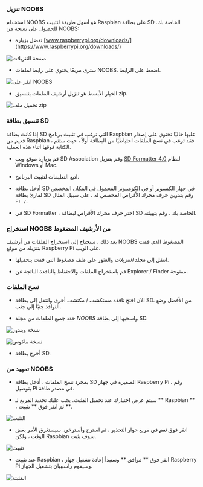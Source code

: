 ### تنزيل NOOBS

استخدام NOOBS هو أسهل طريقة لتثبيت Raspbian على بطاقة SD الخاصة بك. للحصول على نسخة من NOOBS:

+ تفضل بزيارة [www.raspberrypi.org/downloads/](https://www.raspberrypi.org/downloads/)

![صفحة التنزيلات](images/downloads-page.png)

+ سترى مربعًا يحتوي على رابط لملفات NOOBS. اضغط على الرابط.

![انقر على NOOBS](images/click-noobs.png)

+ الخيار الأبسط هو تنزيل أرشيف الملفات بتنسيق zip.

![تحميل ملف zip](images/download-zip.png)

### تنسيق بطاقة SD

إذا كانت بطاقة SD التي ترغب في تثبيت برنامج Raspbian عليها حاليًا تحتوي على إصدار قديم من Raspbian ، فقد ترغب في نسخ الملفات احتياطيًا من البطاقة أولاً ، حيث ستتم الكتابة فوقها أثناء هذه العملية.

+ قم بزيارة موقع ويب SD Association وقم بتنزيل [SD Formatter 4.0](https://www.sdcard.org/downloads/formatter_4/index.html) لنظام Windows أو Mac.

+ اتبع التعليمات لتثبيت البرنامج.

+ أدخل بطاقة SD في جهاز الكمبيوتر أو في الكومبيوتر المحمول في المكان المخصص لقارئ بطاقة SD وقم بتدوين حرف محرك الأقراص المخصص له ، على سبيل المثال `F: /`.

+ في SD Formatter ، اختر حرف محرك الأقراص لبطاقة SD الخاصة بك ، وقم بتهيئته.

### استخراج NOOBS من الأرشيف المضغوط

بعد ذلك ، ستحتاج إلى استخراج الملفات من أرشيف NOOBS المضغوط الذي قمت بتنزيله من موقع Raspberry Pi على الويب.

+ انتقل إلى مجلد *التنزيلات* والعثور على ملف مضغوط التي قمت بتحميلها.

+ قم باستخراج الملفات والاحتفاظ بالنافذة الناتجة عن Explorer / Finder مفتوحة.

### نسخ الملفات

+ الآن افتح نافذة مستكشف / مكتشف أخرى وانتقل إلى بطاقة SD. من الأفضل وضع النوافذ جنبًا إلى جنب.

+ حدد جميع الملفات من مجلد *NOOBS* واسحبها إلى بطاقة SD.

![نسخة ويندوز](images/copy3.png)

![نسخة ماكوس](images/macos_copy.png)

+ أخرج بطاقة SD.

### تمهيد من NOOBS

+ بمجرد نسخ الملفات ، أدخل بطاقة SD الصغيرة في جهاز Raspberry Pi ، وقم بتوصيل Pi في مصدر طاقة.

+ سيتم عرض اختيارك عند تحميل المثبت. يجب عليك تحديد المربع لـ ** Raspbian ** ، ثم انقر فوق ** تثبيت **.

![التثبت](images/install.png)

+ انقر فوق **نعم** في مربع حوار التحذير ، ثم استرح وأسترخي. سيستغرق الأمر بعض الوقت ، ولكن Raspbian سوف يثبت.

![تثبيت](images/installing.png)

+ عند تثبيت Raspbian ، انقر فوق ** موافق ** وستبدأ إعادة تشغيل جهاز Raspberry Pi وسيقوم راسببيان بتشغيل الجهاز.

![المثبتة](images/installed.png)